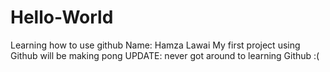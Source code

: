 # Hello-World
Learning how to use github
Name: Hamza Lawai
My first project using Github will be making pong
UPDATE: never got around to learning Github :(
